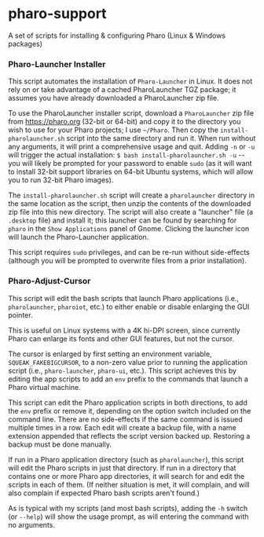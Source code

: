 # pharo-support
A set of scripts for installing & configuring Pharo (Linux & Windows packages)

### Pharo-Launcher Installer

This script automates the installation of `Pharo-Launcher` in Linux.  It does not rely on or take advantage of a cached PharoLauncher TGZ package; it assumes you have already downloaded a PharoLauncher zip file.

To use the PharoLauncher installer script, download a `PharoLauncher` zip file from https://pharo.org (32-bit or 64-bit) and copy it to the directory you wish to use for your Pharo projects; I use `~/Pharo`.  Then copy the `install-pharolauncher.sh` script into the same directory and run it.  When run without any arguments, it will print a comprehensive usage and quit.  Adding `-n` or `-u` will trigger the actual installation: `$ bash install-pharolauncher.sh -u` -- you will likely be prompted for your password to enable `sudo` (as it will want to install 32-bit support libraries on 64-bit Ubuntu systems, which will allow you to run 32-bit Pharo images).

The `install-pharolauncher.sh` script will create a `pharolauncher` directory in the same location as the script, then unzip the contents of the downloaded zip file into this new directory.  The script will also create a "launcher" file (a `.desktop` file) and install it; this launcher can be found by searching for `pharo` in the `Show Applications` panel of Gnome.  Clicking the launcher icon will launch the Pharo-Launcher application.

This script requires `sudo` privileges, and can be re-run without side-effects (although you will be prompted to overwrite files from a prior installation).

### Pharo-Adjust-Cursor

This script will edit the bash scripts that launch Pharo applications (i.e., `pharolauncher`, `pharoiot`, etc.) to either enable or disable enlarging the GUI pointer.  

This is useful on Linux systems with a 4K hi-DPI screen, since currently Pharo can enlarge its fonts and other GUI features, but not the cursor.

The cursor is enlarged by first setting an environment variable, `SQUEAK_FAKEBIGCURSOR`, to a non-zero value prior to running the application script (i.e., `pharo-launcher`, `pharo-ui`, etc.).  This script achieves this by editing the app scripts to add an `env` prefix to the commands that launch a Pharo virtual machine.

This script can edit the Pharo application scripts in both directions, to add the `env` prefix or remove it, depending on the option switch included on the command line.  There are no side-effects if the same command is issued multiple times in a row.  Each edit will create a backup file, with a name extension appended that reflects the script version backed up.  Restoring a backup must be done manually.

If run in a Pharo application directory (such as `pharolauncher`), this script will edit the Pharo scripts in just that directory.  If run in a directory that contains one or more Pharo app directories, it will search for and edit the scripts in each of them.  (If neither situation is met, it will complain, and will also complain if expected Pharo bash scripts aren't found.)

As is typical with my scripts (and most bash scripts), adding the `-h` switch (or `--help`) will show the usage prompt, as will entering the command with no arguments.
